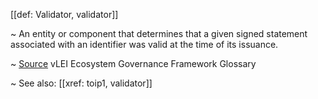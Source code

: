 [[def: Validator, validator]] 

~ An entity or component that determines that a given signed statement associated with an identifier was valid at the time of its issuance.

~ [Source](https://www.gleif.org/vlei/introducing-the-vlei-ecosystem-governance-framework/2023-12-15_vlei-egf-v2.0-glossary_v1.3_final.pdf) vLEI Ecosystem Governance Framework Glossary

~ See also: [[xref: toip1, validator]]
